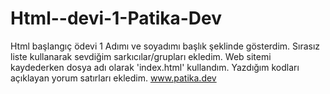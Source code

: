 # Html--devi-1-Patika-Dev
Html başlangıç ödevi 1
Adımı ve soyadımı başlık şeklinde gösterdim.
Sırasız liste kullanarak sevdiğim sarkıcılar/grupları ekledim.
Web sitemi kaydederken dosya adı olarak 'index.html' kullandım.
Yazdığım kodları açıklayan yorum satırları ekledim.
www.patika.dev
